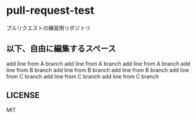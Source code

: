 # pull-request-test

プルリクエストの練習用リポジトリ

## 以下、自由に編集するスペース

add line from A branch
add line from A branch
add line from A branch
add line from B branch
add line from B branch
add line from B branch
add line from C branch
add line from C branch
add line from C branch

## LICENSE

MIT

